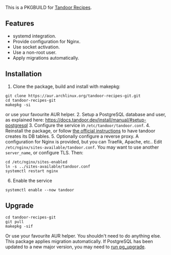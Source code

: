 This is a PKGBUILD for [Tandoor Recipes](https://github.com/TandoorRecipes/recipes).

## Features
- systemd integration.
- Provide configuration for Nginx.
- Use socket activation.
- Use a non-root user.
- Apply migrations automatically.

## Installation
1. Clone the package, build and install with makepkg:
```shell
git clone https://aur.archlinux.org/tandoor-recipes-git.git
cd tandoor-recipes-git
makepkg -si
```
or use your favourite AUR helper.
2. Setup a PostgreSQL database and user, as explained here: https://docs.tandoor.dev/install/manual/#setup-postgresql
3. Configure the service in `/etc/tandoor/tandoor.conf`.
4. Reinstall the package, or follow [the official instructions](https://docs.tandoor.dev/install/manual/#initialize-the-application) to have tandoor creates its DB tables.
5. Optionally configure a reverse proxy. A configuration for Nginx is provided, but you can Traefik, Apache, etc..
Edit `/etc/nginx/sites-available/tandoor.conf`. You may want to use another `server_name`, or configure TLS. Then:
```shell
cd /etc/nginx/sites-enabled
ln -s ../sites-available/tandoor.conf
systemctl restart nginx
```
6. Enable the service
```shell
systemctl enable --now tandoor
```

## Upgrade
```shell
cd tandoor-recipes-git
git pull
makepkg -sif
```
Or use your favourite AUR helper.
You shouldn't need to do anything else. This package applies migration automatically. If PostgreSQL has been updated to a new major version, you may need to [run pg_upgrade](https://wiki.archlinux.org/title/PostgreSQL#pg_upgrade).

